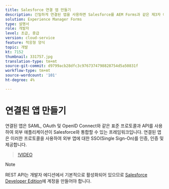 ```yaml
---
title: Salesforce 연결 앱 만들기
description: 긴밀하게 연결된 앱을 사용하면 Salesforce를 AEM Forms과 같은 제3자 애플리케이션과 Salesforce에 통합할 수 있습니다.
solution: Experience Manager Forms
type: 설명서
role: 개발자
level: 초급, 중급
version: cloud-service
feature: 적응형 양식
topic: 개발
kt: 7152
thumbnail: 331757.jpg
translation-type: tm+mt
source-git-commit: d9799acb28dfc3c9767374798828754d5a50831f
workflow-type: tm+mt
source-wordcount: '101'
ht-degree: 4%

---
```



# 연결된 앱 만들기

연결된 앱은 SAML, OAuth 및 OpenID Connect와 같은 표준 프로토콜과 API를 사용하여 외부 애플리케이션이 Salesforce와 통합할 수 있는 프레임워크입니다. 연결된 앱은 이러한 프로토콜을 사용하여 외부 앱에 대한 SSO(Single Sign-On)를 인증, 인증 및 제공합니다.

>[!VIDEO](https://video.tv.adobe.com/v/331757?quality=12&learn=on)

>[!NOTE]
>REST API는 개발자 에디션에서 기본적으로 활성화되어 있으므로 [Salesforce Developer Edition](https://developer.salesforce.com/signup)에 계정을 만들어야 합니다.
